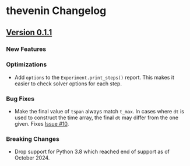 # thevenin Changelog

## [Version 0.1.1]()

### New Features

### Optimizations
* Add ``options`` to the ``Experiment.print_steps()`` report. This makes it easier to check solver options for each step.

### Bug Fixes
* Make the final value of ``tspan`` always match ``t_max``. In cases where ``dt`` is used to construct the time array, the final ``dt`` may differ from the one given. Fixes [Issue #10](https://github.com/ROVI-org/thevenin/issues/10).

### Breaking Changes
* Drop support for Python 3.8 which reached end of support as of October 2024.
